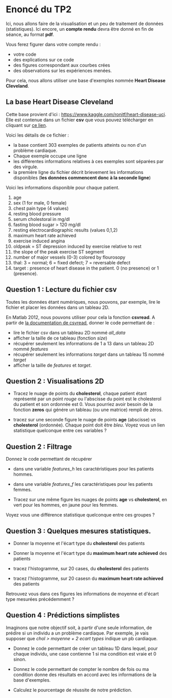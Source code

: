 # Enoncé du TP2

Ici, nous allons faire de la visualisation et un peu de traitement de données
(statistiques). Ici encore, un **compte rendu** devra être donné en fin de
séance, au format **pdf**.

Vous ferez figurer dans votre compte rendu :
- votre code
- des explications sur ce code
- des figures correspondant aux courbes crées
- des observations sur les expériences menées.

Pour cela, nous allons utiliser une base d'exemples nommée
**Heart Disease Cleveland**.

## La base Heart Disease Cleveland

Cette base provient d'ici : https://www.kaggle.com/ronitf/heart-disease-uci.
Elle est contenue dans un fichier **csv** que vous pouvez télécharger en
cliquant sur [ce lien](heart.csv).

Voici les détails de ce fichier :
- la base contient 303 exemples de patients atteints ou non d'un problème
cardiaque.
- Chaque exemple occupe une ligne
- les différentes informations relatives à ces exemples sont séparées par des
virgule.
- la première ligne du fichier décrit brievement les informations disponibles
(**les données commencent donc à la seconde ligne**)

Voici les informations disponible pour chaque patient.

1.  age
2.  sex (1 for male, 0 female)
3.  chest pain type (4 values)
4.  resting blood pressure
5.  serum cholestoral in mg/dl
6.  fasting blood sugar > 120 mg/dl
7.  resting electrocardiographic results (values 0,1,2)
8.  maximum heart rate achieved
9.  exercise induced angina
10. oldpeak = ST depression induced by exercise relative to rest
11. the slope of the peak exercise ST segment
12.  number of major vessels (0-3) colored by flourosopy
13.  thal: 3 = normal; 6 = fixed defect; 7 = reversable defect
14.  target : presence of heart disease in the patient.
      0 (no presence) or 1 (presence).

## Question 1 : Lecture du fichier csv


Toutes les données étant numériques, nous pouvons, par exemple, lire le fichier
et placer les données dans un tableau 2D.

En Matlab 2012, nous pouvons utiliser pour cela la fonction **csvread**.
A partir de [la documentation de csvread](https://fr.mathworks.com/help/matlab/ref/csvread.html), donner le code permettant de :

- lire le fichier csv dans un tableau 2D nommé *all_data*
- afficher la taille de ce tableau (fonction *size*)
- récupérer seulement les informations de 1 a 13 dans un tableau 2D nommé *features*
- récupérer seulement les informations *target* dans un tableau 1S nommé *target*
- afficher la taille de *features* et *target*.

## Question 2 : Visualisations 2D

- Tracez le nuage de points du **cholesterol**, chaque patient étant représenté
par un point *rouge* ou l'abscisse du point est le cholesterol du patient
et son ordonnée est 0.
Vous pourriez avoir besoin de la fonction **zeros** qui génére un tableau
(ou une matrice) rempli de zéros.

- tracez sur une seconde figure le nuage de points **age** (abscisse) vs
**cholesterol** (ordonnée). Chaque point doit être *bleu*.
Voyez vous un lien statistique quelconque entre ces variables ?

## Question 2 : Filtrage

Donnez le code permettant de récupérer
- dans une variable *features_h* les caractéristiques pour les patients hommes.
- dans une variable *features_f* les caractéristiques pour les patients femmes.

- Tracez sur une même figure les nuages de points **age** vs **cholesterol**,
en vert pour les hommes, en jaune pour les femmes.

Voyez vous une différence statistique quelconque entre ces groupes ?

## Question 3 : Quelques mesures statistiques.

- Donner la moyenne et l'écart type du **cholesterol** des patients
- Donner la moyenne et l'écart type du **maximum heart rate achieved** des patients

- tracez l'histogramme, sur 20 cases, du **cholesterol** des patients
- tracez l'histogramme, sur 20 casesn du **maximum heart rate achieved** des patients


Retrouvez vous dans ces figures les informations de moyenne et d'écart type
mesurées précédemment ?

## Question 4 : Prédictions simplistes

Imaginons que notre objectif soit, à partir d'une seule information, de prédire
si un individu a un problème cardiaque. Par exemple, je vais supposer que
*chol > moyenne + 2 ecart types* indique un pb cardiaque.

- Donnez le code permettant de créer un tableau 1D dans lequel, pour chaque
individu, une case contienne 1 si ma condition est vraie et 0 sinon.

- Donnez le code permettant de compter le nombre de fois ou ma condition
donne des résultats en accord avec les informations de la base d'exemples.

- Calculez le pourcentage de réussite de notre prédiction.
